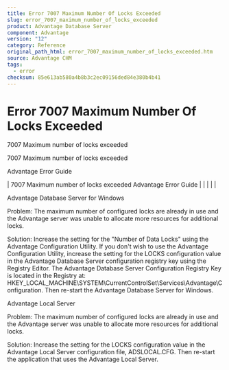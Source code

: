 ```yaml
---
title: Error 7007 Maximum Number Of Locks Exceeded
slug: error_7007_maximum_number_of_locks_exceeded
product: Advantage Database Server
component: Advantage
version: "12"
category: Reference
original_path_html: error_7007_maximum_number_of_locks_exceeded.htm
source: Advantage CHM
tags:
  - error
checksum: 85e613ab580a4b8b3c2ec09156ded84e380b4b41
---
```


# Error 7007 Maximum Number Of Locks Exceeded

7007 Maximum number of locks exceeded

7007 Maximum number of locks exceeded

Advantage Error Guide

| 7007 Maximum number of locks exceeded  Advantage Error Guide |  |  |  |  |

Advantage Database Server for Windows

Problem: The maximum number of configured locks are already in use and the Advantage server was unable to allocate more resources for additional locks.

Solution: Increase the setting for the "Number of Data Locks" using the Advantage Configuration Utility. If you don't wish to use the Advantage Configuration Utility, increase the setting for the LOCKS configuration value in the Advantage Database Server configuration registry key using the Registry Editor. The Advantage Database Server Configuration Registry Key is located in the Registry at: HKEY\_LOCAL\_MACHINE\SYSTEM\CurrentControlSet\Services\Advantage\Configuration. Then re-start the Advantage Database Server for Windows.

Advantage Local Server

Problem: The maximum number of configured locks are already in use and the Advantage server was unable to allocate more resources for additional locks.

Solution: Increase the setting for the LOCKS configuration value in the Advantage Local Server configuration file, ADSLOCAL.CFG. Then re-start the application that uses the Advantage Local Server.
